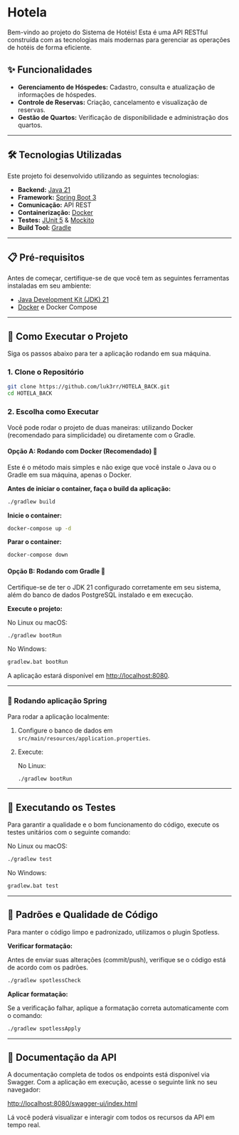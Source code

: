 # Hotela

Bem-vindo ao projeto do Sistema de Hotéis! Esta é uma API RESTful construída com as tecnologias mais modernas para gerenciar as operações de hotéis de forma eficiente.

## ✨ Funcionalidades

* **Gerenciamento de Hóspedes:** Cadastro, consulta e atualização de informações de hóspedes.
* **Controle de Reservas:** Criação, cancelamento e visualização de reservas.
* **Gestão de Quartos:** Verificação de disponibilidade e administração dos quartos.

---

## 🛠️ Tecnologias Utilizadas

Este projeto foi desenvolvido utilizando as seguintes tecnologias:

* **Backend:** [Java 21](https://www.oracle.com/java/technologies/javase/jdk21-archive-downloads.html)
* **Framework:** [Spring Boot 3](https://spring.io/projects/spring-boot)
* **Comunicação:** API REST
* **Containerização:** [Docker](https://www.docker.com/)
* **Testes:** [JUnit 5](https://junit.org/junit5/) & [Mockito](https://site.mockito.org/)
* **Build Tool:** [Gradle](https://gradle.org/)

---

## 📋 Pré-requisitos

Antes de começar, certifique-se de que você tem as seguintes ferramentas instaladas em seu ambiente:

* [Java Development Kit (JDK) 21](https://www.oracle.com/java/technologies/javase/jdk21-archive-downloads.html)
* [Docker](https://www.docker.com/products/docker-desktop/) e Docker Compose

---

## 🚀 Como Executar o Projeto

Siga os passos abaixo para ter a aplicação rodando em sua máquina.

### 1. Clone o Repositório

```bash
git clone https://github.com/luk3rr/HOTELA_BACK.git
cd HOTELA_BACK
```

### 2. Escolha como Executar

Você pode rodar o projeto de duas maneiras: utilizando Docker (recomendado para simplicidade) ou diretamente com o Gradle.

#### Opção A: Rodando com Docker (Recomendado) 🐳

Este é o método mais simples e não exige que você instale o Java ou o Gradle em sua máquina, apenas o Docker.

**Antes de iniciar o container, faça o build da aplicação:**

```bash
./gradlew build
```

**Inicie o container:**

```bash
docker-compose up -d
```

**Parar o container:**

```bash
docker-compose down
```

#### Opção B: Rodando com Gradle 🐘

Certifique-se de ter o JDK 21 configurado corretamente em seu sistema, além do banco de dados PostgreSQL instalado e em execução.

**Execute o projeto:**

No Linux ou macOS:

```bash
./gradlew bootRun
```

No Windows:

```bash
gradlew.bat bootRun
```

A aplicação estará disponível em [http://localhost:8080](http://localhost:8080).

---

### 🔧 Rodando aplicação Spring

Para rodar a aplicação localmente:

1. Configure o banco de dados em `src/main/resources/application.properties`.
2. Execute:

    No Linux:
    ```bash
    ./gradlew bootRun
    ```
---

## 🧪 Executando os Testes

Para garantir a qualidade e o bom funcionamento do código, execute os testes unitários com o seguinte comando:

No Linux ou macOS:

```bash
./gradlew test
```

No Windows:

```bash
gradlew.bat test
```

---

## 💅 Padrões e Qualidade de Código

Para manter o código limpo e padronizado, utilizamos o plugin Spotless.

**Verificar formatação:**

Antes de enviar suas alterações (commit/push), verifique se o código está de acordo com os padrões.

```bash
./gradlew spotlessCheck
```

**Aplicar formatação:**

Se a verificação falhar, aplique a formatação correta automaticamente com o comando:

```bash
./gradlew spotlessApply
```

---

## 📝 Documentação da API

A documentação completa de todos os endpoints está disponível via Swagger. Com a aplicação em execução, acesse o seguinte link no seu navegador:

[http://localhost:8080/swagger-ui/index.html](http://localhost:8080/swagger-ui/index.html)

Lá você poderá visualizar e interagir com todos os recursos da API em tempo real.